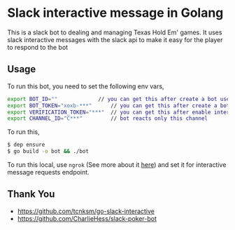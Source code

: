 # Slack interactive message in Golang

This is a slack bot to dealing and managing Texas Hold Em' games. It uses slack interactive messages with the slack api to make it easy for the player to respond to the bot

## Usage

To run this bot, you need to set the following env vars,

```bash
export BOT_ID=""             // you can get this after create a bot user (via slack app management console)
export BOT_TOKEN="xoxb-***"      // you can get this after create a bot user (via slack app management console)
export VERIFICATION_TOKEN="***"  // you can get this after enable interactive message (via slack app management console)
export CHANNEL_ID="C***"         // bot reacts only this channel
```

To run this, 

```bash
$ dep ensure
$ go build -o bot && ./bot
```

To run this local, use `ngrok` (See more about it [here](https://api.slack.com/tutorials/tunneling-with-ngrok)) and set it for interactive message requests endpoint.

## Thank You
- https://github.com/tcnksm/go-slack-interactive
- https://github.com/CharlieHess/slack-poker-bot
